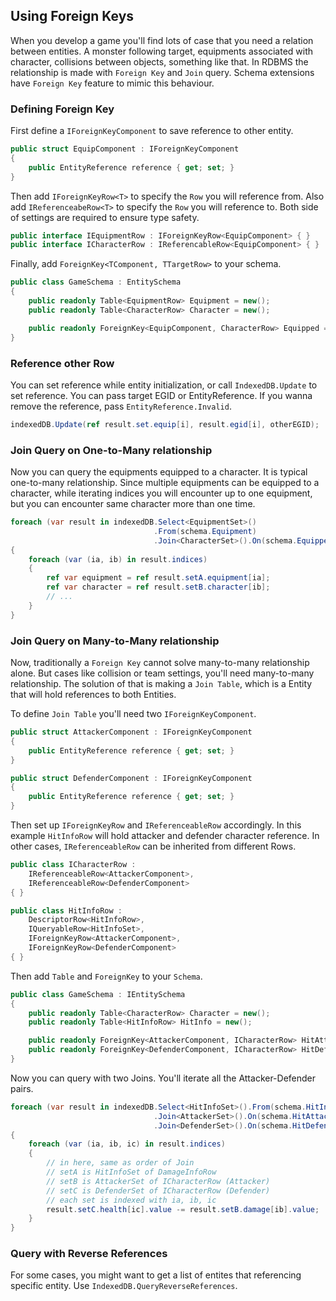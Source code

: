 ## Using Foreign Keys
When you develop a game you'll find lots of case that you need a relation between entities. A monster following target, equipments associated with character, collisions between objects, something like that. In RDBMS the relationship is made with `Foreign Key` and `Join` query. Schema extensions have `Foreign Key` feature to mimic this behaviour.

### Defining Foreign Key
First define a `IForeignKeyComponent` to save reference to other entity.
```csharp
public struct EquipComponent : IForeignKeyComponent
{
    public EntityReference reference { get; set; }
}
```
Then add `IForeignKeyRow<T>` to specify the `Row` you will reference from.  Also add `IReferenceabeRow<T>` to specify the `Row` you will reference to. Both side of settings are required to ensure type safety.

```csharp
public interface IEquipmentRow : IForeignKeyRow<EquipComponent> { }
public interface ICharacterRow : IReferencableRow<EquipComponent> { }
```

Finally, add `ForeignKey<TComponent, TTargetRow>` to your schema.
```csharp
public class GameSchema : EntitySchema
{
    public readonly Table<EquipmentRow> Equipment = new();
    public readonly Table<CharacterRow> Character = new();

    public readonly ForeignKey<EquipComponent, CharacterRow> Equipped = new();
}
```

### Reference other Row
You can set reference while entity initialization, or call `IndexedDB.Update` to set reference. You can pass target EGID or EntityReference. If you wanna remove the reference, pass `EntityReference.Invalid`.
```csharp
indexedDB.Update(ref result.set.equip[i], result.egid[i], otherEGID);
```

### Join Query on One-to-Many relationship
Now you can query the equipments equipped to a character. It is typical one-to-many relationship. Since multiple equipments can be equipped to a character, while iterating indices you will encounter up to one equipment, but you can encounter same character more than one time.

```csharp
foreach (var result in indexedDB.Select<EquipmentSet>()
                                .From(schema.Equipment)
                                .Join<CharacterSet>().On(schema.Equipped))
{
    foreach (var (ia, ib) in result.indices)
    {
        ref var equipment = ref result.setA.equipment[ia];
        ref var character = ref result.setB.character[ib];
        // ...
    }
}
```

### Join Query on Many-to-Many relationship
Now, traditionally a `Foreign Key` cannot solve many-to-many relationship alone. But cases like collision or team settings, you'll need many-to-many relationship. The solution of that is making a `Join Table`, which is a Entity that will hold references to both Entities.

To define `Join Table` you'll need two `IForeignKeyComponent`.
```csharp
public struct AttackerComponent : IForeignKeyComponent
{
    public EntityReference reference { get; set; }
}

public struct DefenderComponent : IForeignKeyComponent
{
    public EntityReference reference { get; set; }
}
```

Then set up `IForeignKeyRow` and `IReferenceableRow` accordingly. In this example `HitInfoRow` will hold attacker and defender character reference. In other cases, `IReferenceableRow` can be inherited from different Rows.
```csharp
public class ICharacterRow :
    IReferenceableRow<AttackerComponent>,
    IReferenceableRow<DefenderComponent>
{ }

public class HitInfoRow :
    DescriptorRow<HitInfoRow>,
    IQueryableRow<HitInfoSet>,
    IForeignKeyRow<AttackerComponent>,
    IForeignKeyRow<DefenderComponent>
{ }
```

Then add `Table` and `ForeignKey` to your `Schema`.
```csharp
public class GameSchema : IEntitySchema
{
    public readonly Table<CharacterRow> Character = new();
    public readonly Table<HitInfoRow> HitInfo = new();

    public readonly ForeignKey<AttackerComponent, ICharacterRow> HitAttacker = new();
    public readonly ForeignKey<DefenderComponent, ICharacterRow> HitDefender = new();
}
```

Now you can query with two Joins. You'll iterate all the Attacker-Defender pairs.
```csharp
foreach (var result in indexedDB.Select<HitInfoSet>().From(schema.HitInfo)
                                .Join<AttackerSet>().On(schema.HitAttacker)
                                .Join<DefenderSet>().On(schema.HitDefender))
{
    foreach (var (ia, ib, ic) in result.indices)
    {
        // in here, same as order of Join
        // setA is HitInfoSet of DamageInfoRow
        // setB is AttackerSet of ICharacterRow (Attacker)
        // setC is DefenderSet of ICharacterRow (Defender)
        // each set is indexed with ia, ib, ic
        result.setC.health[ic].value -= result.setB.damage[ib].value;
    }
}
```

### Query with Reverse References
For some cases, you might want to get a list of entites that referencing specific entity. Use `IndexedDB.QueryReverseReferences`.
